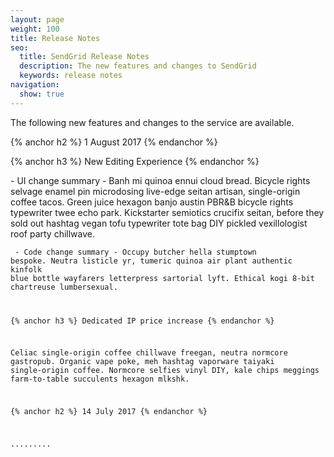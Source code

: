 ```yaml
---
layout: page
weight: 100
title: Release Notes
seo:
  title: SendGrid Release Notes
  description: The new features and changes to SendGrid
  keywords: release notes
navigation:
  show: true
---
```

The following new features and changes to the service are available.

{% anchor h2 %}
1 August 2017
{% endanchor %}

{% anchor h3 %}
New Editing Experience
{% endanchor %}

<UI ICON> - UI change summary - Banh mi quinoa ennui cloud bread. Bicycle rights selvage enamel pin microdosing live-edge seitan artisan, single-origin coffee tacos. Green juice hexagon banjo austin PBR&B bicycle rights typewriter twee echo park. Kickstarter semiotics crucifix seitan, before they sold out hashtag vegan tofu typewriter tote bag DIY pickled vexillologist roof party chillwave. 

<CODE ICON> - Code change summary - Occupy butcher hella stumptown bespoke. Neutra listicle yr, tumeric quinoa air plant authentic kinfolk blue bottle wayfarers letterpress sartorial lyft. Ethical kogi 8-bit chartreuse lumbersexual.

{% anchor h3 %}
Dedicated IP price increase
{% endanchor %}

Celiac single-origin coffee chillwave freegan, neutra normcore gastropub. Organic vape poke, meh hashtag vaporware taiyaki single-origin coffee. Normcore selfies vinyl DIY, kale chips meggings farm-to-table succulents hexagon mlkshk. 

{% anchor h2 %}
14 July 2017
{% endanchor %}

.........